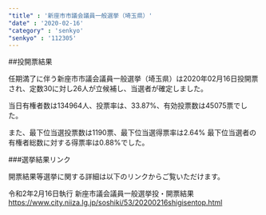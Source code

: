 ```yaml
---
"title" : '新座市市議会議員一般選挙（埼玉県）'
"date" : '2020-02-16'
"category" : 'senkyo'
"senkyo" : '112305'
---
```


##投開票結果

任期満了に伴う新座市市議会議員一般選挙（埼玉県）は2020年02月16日投開票され、定数30に対し26人が立候補し、当選者が確定しました。

当日有権者数は134964人、投票率は、33.87%、有効投票数は45075票でした。

また、最下位当選投票数は1190票、最下位当選得票率は2.64%
最下位当選者の有権者総数に対する得票率は0.88%でした。


###選挙結果リンク

開票結果等選挙に関する詳細は以下のリンクからご覧いただけます。

令和2年2月16日執行 新座市議会議員一般選挙投・開票結果  
https://www.city.niiza.lg.jp/soshiki/53/20200216shigisentop.html




